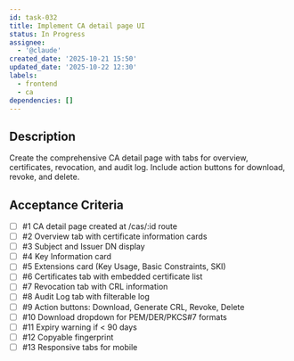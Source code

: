 ```yaml
---
id: task-032
title: Implement CA detail page UI
status: In Progress
assignee:
  - '@claude'
created_date: '2025-10-21 15:50'
updated_date: '2025-10-22 12:30'
labels:
  - frontend
  - ca
dependencies: []
---
```


## Description

<!-- SECTION:DESCRIPTION:BEGIN -->
Create the comprehensive CA detail page with tabs for overview, certificates, revocation, and audit log. Include action buttons for download, revoke, and delete.
<!-- SECTION:DESCRIPTION:END -->

## Acceptance Criteria
<!-- AC:BEGIN -->
- [ ] #1 CA detail page created at /cas/:id route
- [ ] #2 Overview tab with certificate information cards
- [ ] #3 Subject and Issuer DN display
- [ ] #4 Key Information card
- [ ] #5 Extensions card (Key Usage, Basic Constraints, SKI)
- [ ] #6 Certificates tab with embedded certificate list
- [ ] #7 Revocation tab with CRL information
- [ ] #8 Audit Log tab with filterable log
- [ ] #9 Action buttons: Download, Generate CRL, Revoke, Delete
- [ ] #10 Download dropdown for PEM/DER/PKCS#7 formats
- [ ] #11 Expiry warning if < 90 days
- [ ] #12 Copyable fingerprint
- [ ] #13 Responsive tabs for mobile
<!-- AC:END -->
